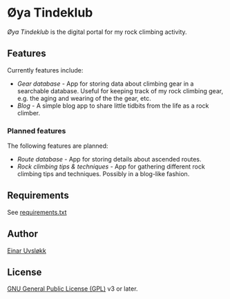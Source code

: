 # Øya Tindeklub

*Øya Tindeklub* is the digital portal for my rock climbing activity.


## Features

Currently features include:

* *Gear database* - App for storing data about climbing gear in a searchable
  database. Useful for keeping track of my rock climbing gear, e.g. the aging
	and wearing of the the gear, etc.
* *Blog* - A simple blog app to share little tidbits from the life as a rock 
	climber.


### Planned features

The following features are planned:

* *Route database* - App for storing details about ascended routes.
* *Rock climbing tips & techniques* - App for gathering different rock climbing
  tips and techniques. Possibly in a blog-like fashion.


## Requirements

See [requirements.txt](requirements.txt)


## Author

[Einar Uvsløkk](mailto:einar.uvslokk@gmail.com)


## License

[GNU General Public License (GPL)](http://www.gnu.org/licenses/gpl) v3 or later.


<!--- vim: set ts=2 sw=2 tw=80: -->
